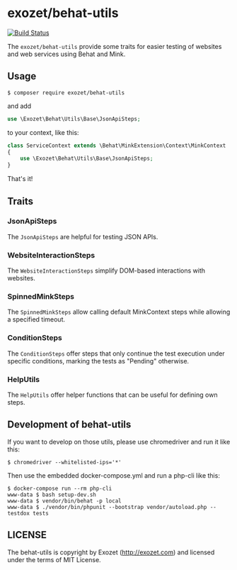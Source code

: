 # exozet/behat-utils

[![Build Status](https://travis-ci.org/exozet/behat-utils.svg?branch=master)](https://travis-ci.org/exozet/behat-utils)

The `exozet/behat-utils` provide some traits for easier testing of websites and web services using Behat and Mink.

## Usage

```console
$ composer require exozet/behat-utils
```

and add

```php
use \Exozet\Behat\Utils\Base\JsonApiSteps;
```

to your context, like this:

```php
class ServiceContext extends \Behat\MinkExtension\Context\MinkContext
{
    use \Exozet\Behat\Utils\Base\JsonApiSteps;
}
```

That's it!

## Traits

### JsonApiSteps

The `JsonApiSteps` are helpful for testing JSON APIs.

### WebsiteInteractionSteps

The `WebsiteInteractionSteps` simplify DOM-based interactions with websites.

### SpinnedMinkSteps

The `SpinnedMinkSteps` allow calling default MinkContext steps while allowing a specified timeout.

### ConditionSteps

The `ConditionSteps` offer steps that only continue the test execution under specific conditions, marking the tests as "Pending" otherwise.

### HelpUtils

The `HelpUtils` offer helper functions that can be useful for defining own steps.

## Development of behat-utils

If you want to develop on those utils, please use chromedriver and run it like this: 

```console
$ chromedriver --whitelisted-ips='*'
```

Then use the embedded docker-compose.yml and run a php-cli like this:
```console
$ docker-compose run --rm php-cli
www-data $ bash setup-dev.sh 
www-data $ vendor/bin/behat -p local
www-data $ ./vendor/bin/phpunit --bootstrap vendor/autoload.php --testdox tests
```

## LICENSE

The behat-utils is copyright by Exozet (http://exozet.com) and licensed under the terms of MIT License.

